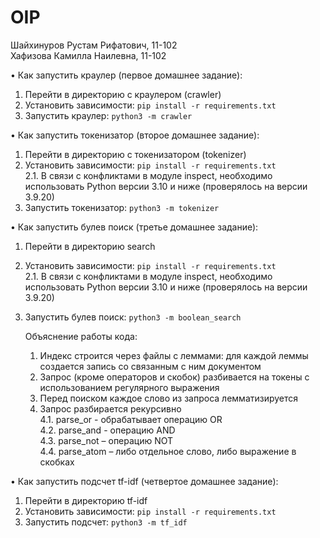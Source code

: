 # OIP

Шайхинуров Рустам Рифатович, 11-102  
Хафизова Камилла Наилевна, 11-102

• Как запустить краулер (первое домашнее задание):
1. Перейти в директорию с краулером (crawler)
2. Установить зависимости: `pip install -r requirements.txt`
3. Запустить краулер: `python3 -m crawler`

• Как запустить токенизатор (второе домашнее задание):
1. Перейти в директорию с токенизатором (tokenizer)
2. Установить зависимости: `pip install -r requirements.txt`  
  2.1. В связи с конфликтами в модуле inspect, необходимо использовать Python версии 3.10 и ниже (проверялось на версии 3.9.20)
3. Запустить токенизатор: `python3 -m tokenizer`

• Как запустить булев поиск (третье домашнее задание):
1. Перейти в директорию search
2. Установить зависимости: `pip install -r requirements.txt`  
  2.1. В связи с конфликтами в модуле inspect, необходимо использовать Python версии 3.10 и ниже (проверялось на версии 3.9.20)
3. Запустить булев поиск: `python3 -m boolean_search`

    Объяснение работы кода:
    1. Индекс строится через файлы с леммами: для каждой леммы создается запись со связанным с ним документом
    2. Запрос (кроме операторов и скобок) разбивается на токены с использованием регулярного выражения
    3. Перед поиском каждое слово из запроса лемматизируется
    4. Запрос разбирается рекурсивно  
        4.1. parse_or - обрабатывает операцию OR  
        4.2. parse_and - операцию AND  
        4.3. parse_not – операцию NOT  
        4.4. parse_atom – либо отдельное слово, либо выражение в скобках  

• Как запустить подсчет tf-idf (четвертое домашнее задание):
1. Перейти в директорию tf-idf
2. Установить зависимости: `pip install -r requirements.txt`  
3. Запустить подсчет: `python3 -m tf_idf`


